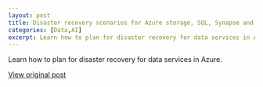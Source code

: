 ```yaml
---
layout: post
title: Disaster recovery scenarios for Azure storage, SQL, Synapse and Cosmos DB
categories: [Data,AI]
excerpt: Learn how to plan for disaster recovery for data services in Azure
---
```


Learn how to plan for disaster recovery for data services in Azure.

[View original post](https://towardsdatascience.com/disaster-recovery-scenarios-for-azure-storage-sql-cosmos-db-synapse-9bf5b561f858)
